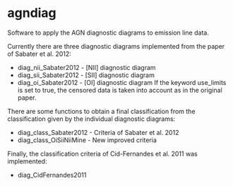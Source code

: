 agndiag
=======

Software to apply the AGN diagnostic diagrams to emission line data. 

Currently there are three diagnostic diagrams implemented from the paper of Sabater et al. 2012:
* diag_nii_Sabater2012 - [NII] diagnostic diagram
* diag_sii_Sabater2012 - [SII] diagnostic diagram
* diag_oi_Sabater2012  - [OI] diagnostic diagram
If the keyword use_limits is set to true, the censored data is taken into account as in the original paper.

There are some functions to obtain a final classification from the classification given by the individual diagnostic diagrams:
* diag_class_Sabater2012  - Criteria of Sabater et al. 2012 
* diag_class_OiSiiNiiMine - New improved criteria

Finally, the classification criteria of Cid-Fernandes et al. 2011 was implemented:
* diag_CidFernandes2011